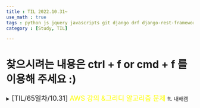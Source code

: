 ```yaml
---
title : TIL 2022.10.31~
use_math : true
tags : python js jquery javascripts git django drf django-rest-framework
category : [Study, TIL]

---
```

찾으시려는 내용은 ctrl + f or cmd + f 를 이용해 주세요 :)
=====

<details>
<summary><span style = "font-size : 1.3em;">[TIL/65일차/10.31] <span style="color : yellow;">AWS 강의 &그리디 알고리즘 문제</span> </span>ft. 내배캠</summary>
<div markdown ="1">
AWS 1주차 강의

[백준 1931 회의실 배정](https://www.acmicpc.net/problem/1931)

[답안 & 깃 허브](https://github.com/KimGyeongMin-KR/algoritm/tree/main/baekjoon/greedy)

</div>
</details>



